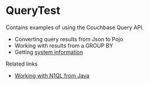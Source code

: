 # QueryTest

Contains examples of using the Couchbase Query API.

* Converting query results from Json to Pojo
* Working with results from a GROUP BY
* Getting [system information](http://docs.couchbase.com/developer/n1ql-dp4/topics/sysinfo.html)

Related links

* [Working with N1QL from Java](http://docs.couchbase.com/developer/java-2.1/querying-n1ql.html)

